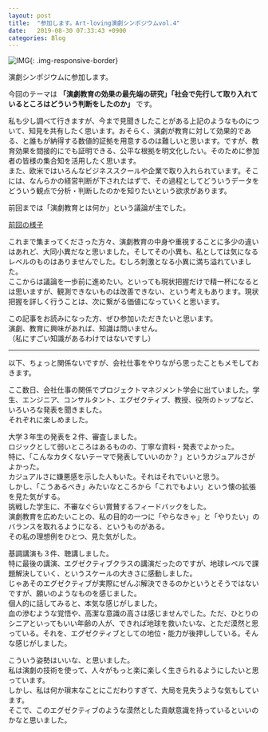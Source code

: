```yaml
---
layout: post
title:  "参加します。Art-loving演劇シンポジウムvol.4"
date:   2019-08-30 07:33:43 +0900
categories: Blog
---
```



![IMG]({{site.baseurl}}/img/20190830_01.jpg){: .img-responsive-border} 

演劇シンポジウムに参加します。

今回のテーマは **「演劇教育の効果の最先端の研究」「社会で先行して取り入れているところはどういう判断をしたのか」** です。

私も少し調べて行きますが、今まで見聞きしたことがある上記のようなものについて、知見を共有したく思います。おそらく、演劇が教育に対して効果的である、と誰もが納得する数値的証拠を用意するのは難しいと思います。ですが、教育効果を間接的にでも証明できる、公平な根拠を明文化したい。そのために参加者の皆様の集合知を活用したく思います。  
また、欧米ではいろんなビジネススクールや企業で取り入れられています。そこには、なんらかの経営判断が下されたはずで、その過程としてどういうデータをどういう観点で分析・判断したのかを知りたいという欲求があります。

前回までは「演劇教育とは何か」という議論が主でした。

[前回の様子]({{site.baseurl}}/blog/2019/06/05/symposium/)

これまで集まってくださった方々、演劇教育の中身や重視することに多少の違いはあれど、大同小異だなと思いました。そしてその小異も、私としては気になるレベルのものはありませんでした。むしろ刺激となる小異に満ち溢れていました。  
ここからは議論を一歩前に進めたい。といっても現状把握だけで精一杯になるとは思いますが、観測できないものは改善できない、という考えもあります。現状把握を詳しく行うことは、次に繋がる価値になっていくと思います。

この記事をお読みになった方、ぜひ参加いただきたいと思います。  
演劇、教育に興味があれば、知識は問いません。  
（私にすごい知識があるわけではないですし）


-----

以下、ちょっと関係ないですが、会社仕事をやりながら思ったこともメモしておきます。

ここ数日、会社仕事の関係でプロジェクトマネジメント学会に出ていました。学生、エンジニア、コンサルタント、エグゼクティブ、教授、役所のトップなど、いろいろな発表を聞きました。  
それぞれに楽しめました。

大学３年生の発表を２件、審査しました。  
ロジックとして弱いところはあるものの、丁寧な資料・発表でよかった。  
特に、「こんなカタくないテーマで発表していいのか？」というカジュアルさがよかった。  
カジュアルさに嫌悪感を示した人もいた。それはそれでいいと思う。  
しかし、「こうあるべき」みたいなところから「これでもよい」という懐の拡張を見た気がする。  
挑戦した学生に、不審なぐらい賞賛するフィードバックをした。  
演劇教育を広めたいことの、私の目的の一つに「やらなきゃ」と「やりたい」のバランスを取れるようになる、というものがある。  
その私の理想例をひとつ、見た気がした。

基調講演も３件、聴講しました。  
特に最後の講演、エグゼクティブクラスの講演だったのですが、地球レベルで課題解決していく、というスケールの大きさに感動しました。  
じゃあそのエグゼクティブが実際にぜんぶ解決できるのかというとそうではないですが、願いのようなものを感じました。  
個人的に話してみると、本気な感じがしました。  
血の滲むような覚悟や、高潔な意識の高さは感じませんでした。ただ、ひとりのシニアといってもいい年齢の人が、できれば地球を救いたいな、とただ漠然と思っている。それを、エグゼクティブとしての地位・能力が後押ししている。そんな感じがしました。

こういう姿勢はいいな、と思いました。  
私は演劇の技術を使って、人々がもっと楽に楽しく生きられるようにしたいと思っています。  
しかし、私は何か瑣末なことにこだわりすぎて、大局を見失うような気もしています。  
そこで、このエグゼクティブのような漠然とした貢献意識を持っているといいのかなと思いました。




